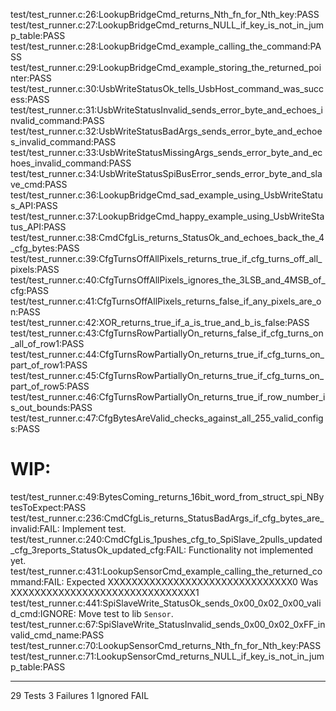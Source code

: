 test/test_runner.c:26:LookupBridgeCmd_returns_Nth_fn_for_Nth_key:PASS
test/test_runner.c:27:LookupBridgeCmd_returns_NULL_if_key_is_not_in_jump_table:PASS
test/test_runner.c:28:LookupBridgeCmd_example_calling_the_command:PASS
test/test_runner.c:29:LookupBridgeCmd_example_storing_the_returned_pointer:PASS
test/test_runner.c:30:UsbWriteStatusOk_tells_UsbHost_command_was_success:PASS
test/test_runner.c:31:UsbWriteStatusInvalid_sends_error_byte_and_echoes_invalid_command:PASS
test/test_runner.c:32:UsbWriteStatusBadArgs_sends_error_byte_and_echoes_invalid_command:PASS
test/test_runner.c:33:UsbWriteStatusMissingArgs_sends_error_byte_and_echoes_invalid_command:PASS
test/test_runner.c:34:UsbWriteStatusSpiBusError_sends_error_byte_and_slave_cmd:PASS
test/test_runner.c:36:LookupBridgeCmd_sad_example_using_UsbWriteStatus_API:PASS
test/test_runner.c:37:LookupBridgeCmd_happy_example_using_UsbWriteStatus_API:PASS
test/test_runner.c:38:CmdCfgLis_returns_StatusOk_and_echoes_back_the_4_cfg_bytes:PASS
test/test_runner.c:39:CfgTurnsOffAllPixels_returns_true_if_cfg_turns_off_all_pixels:PASS
test/test_runner.c:40:CfgTurnsOffAllPixels_ignores_the_3LSB_and_4MSB_of_cfg:PASS
test/test_runner.c:41:CfgTurnsOffAllPixels_returns_false_if_any_pixels_are_on:PASS
test/test_runner.c:42:XOR_returns_true_if_a_is_true_and_b_is_false:PASS
test/test_runner.c:43:CfgTurnsRowPartiallyOn_returns_false_if_cfg_turns_on_all_of_row1:PASS
test/test_runner.c:44:CfgTurnsRowPartiallyOn_returns_true_if_cfg_turns_on_part_of_row1:PASS
test/test_runner.c:45:CfgTurnsRowPartiallyOn_returns_true_if_cfg_turns_on_part_of_row5:PASS
test/test_runner.c:46:CfgTurnsRowPartiallyOn_returns_true_if_row_number_is_out_bounds:PASS
test/test_runner.c:47:CfgBytesAreValid_checks_against_all_255_valid_configs:PASS

# WIP:
test/test_runner.c:49:BytesComing_returns_16bit_word_from_struct_spi_NBytesToExpect:PASS
test/test_runner.c:236:CmdCfgLis_returns_StatusBadArgs_if_cfg_bytes_are_invalid:FAIL: Implement test.
test/test_runner.c:240:CmdCfgLis_1pushes_cfg_to_SpiSlave_2pulls_updated_cfg_3reports_StatusOk_updated_cfg:FAIL: Functionality not implemented yet.
test/test_runner.c:431:LookupSensorCmd_example_calling_the_returned_command:FAIL: Expected XXXXXXXXXXXXXXXXXXXXXXXXXXXXXXX0 Was XXXXXXXXXXXXXXXXXXXXXXXXXXXXXXX1
test/test_runner.c:441:SpiSlaveWrite_StatusOk_sends_0x00_0x02_0x00_valid_cmd:IGNORE: Move test to lib `Sensor`.
test/test_runner.c:67:SpiSlaveWrite_StatusInvalid_sends_0x00_0x02_0xFF_invalid_cmd_name:PASS
test/test_runner.c:70:LookupSensorCmd_returns_Nth_fn_for_Nth_key:PASS
test/test_runner.c:71:LookupSensorCmd_returns_NULL_if_key_is_not_in_jump_table:PASS

-----------------------
29 Tests 3 Failures 1 Ignored 
FAIL
